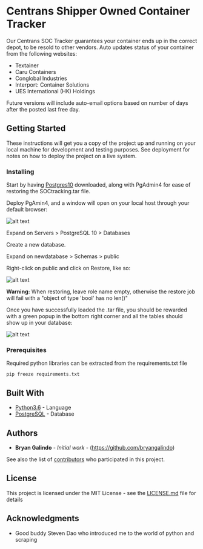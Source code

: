# Centrans Shipper Owned Container Tracker

Our Centrans SOC Tracker guarantees your container ends up in the correct depot, to be resold to other vendors. 
Auto updates status of your container from the following websites:
* Textainer
* Caru Containers
* Conglobal Industries
* Interport: Container Solutions
* UES International (HK) Holdings

Future versions will include auto-email options based on number of days after the posted last free day.

## Getting Started

These instructions will get you a copy of the project up and running on your local machine for development and testing purposes. See deployment for notes on how to deploy the project on a live system.

### Installing

Start by having [Postgres10](https://www.postgresql.org/download/) downloaded, along with PgAdmin4 for ease of restoring the SOCtracking.tar file. 

Deploy PgAmin4, and a window will open on your local host through your default browser:

![alt text](https://github.com/bryangalindo/centrans_soc_tracker/blob/master/readme_imgs/starting_postgres.png)

Expand on Servers > PostgreSQL 10 > Databases

Create a new database.

Expand on newdatabase > Schemas > public

Right-click on public and click on Restore, like so:

![alt text](https://github.com/bryangalindo/centrans_soc_tracker/blob/master/readme_imgs/restoring_db.png)

**Warning:** When restoring, leave role name empty, otherwise the restore job will fail with a "object of type 'bool' has no len()"

Once you have successfully loaded the .tar file, you should be rewarded with a green popup in the bottom right corner and all the tables should show up in your database:

![alt text](https://github.com/bryangalindo/centrans_soc_tracker/blob/master/readme_imgs/success.png)

### Prerequisites

Required python libraries can be extracted from the requirements.txt file

```
pip freeze requirements.txt
```

## Built With

* [Python3.6](https://docs.python.org/3/) - Language
* [PostgreSQL](https://www.postgresql.org/docs/10/index.html) - Database

## Authors

* **Bryan Galindo** - *Initial work* - (https://github.com/bryangalindo)

See also the list of [contributors](https://github.com/bryangalindo/centrans_soc_tracker/contributors) who participated in this project.

## License

This project is licensed under the MIT License - see the [LICENSE.md](LICENSE.md) file for details

## Acknowledgments

* Good buddy Steven Dao who introduced me to the world of python and scraping
